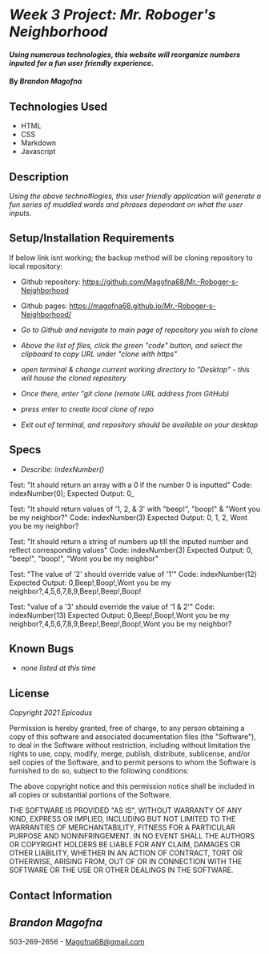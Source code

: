 # _Week 3 Project: Mr. Roboger's Neighborhood_

#### _Using numerous technologies, this website will reorganize numbers inputed for a fun user friendly experience._

#### By _**Brandon Magofna**_

## Technologies Used

* HTML
* CSS
* Markdown
* Javascript

## Description

_Using the above techno#logies, this user friendly application will generate a fun series of muddled words and phrases dependant on what the user inputs._

## Setup/Installation Requirements

If below link isnt working; the backup method will be cloning repository to local repository:

* Github repository: https://github.com/Magofna68/Mr.-Roboger-s-Neighborhood
* Github pages: https://magofna68.github.io/Mr.-Roboger-s-Neighborhood/

* _Go to Github and navigate to main page of repository you wish to clone_
* _Above the list of files, click the green "code" button, and select the clipboard to copy URL under "clone with https"_
* _open terminal & change current working directory to "Desktop" - this will house the cloned repository_
* _Once there, enter "git clone (remote URL address from GitHub)_
* _press enter to create local clone of repo_
* _Exit out of terminal, and repository should be available on your desktop_ 

## Specs

* _Describe: indexNumber()_

Test: "It should return an array with a 0 if the number 0 is inputted"
Code: indexNumber(0);
Expected Output: 0_

Test: "It should return values of '1, 2, & 3' with "beep!", "boop!" & "Wont you be my neighbor?"
Code: 
indexNumber(3)
Expected Output: 0, 1, 2, Wont you be my neighbor?

Test: "It should return a string of numbers up till the inputed number and reflect corresponding values"
Code:
indexNumber(3)
Expected Output: 0, "beep!", "boop!", "Wont you be my neighbor"

Test: "The value of '2' should override value of '1'" 
Code: indexNumber(12)
Expected Output:
0,Beep!,Boop!,Wont you be my neighbor?,4,5,6,7,8,9,Beep!,Beep!,Boop!

Test: "value of a '3' should override the value of '1 & 2'"
Code:
indexNumber(13)
Expected Output: 
0,Beep!,Boop!,Wont you be my neighbor?,4,5,6,7,8,9,Beep!,Beep!,Boop!,Wont you be my neighbor?



## Known Bugs

* _none listed at this time_


## License

_Copyright 2021 Epicodus_

Permission is hereby granted, free of charge, to any person obtaining a copy of this software and associated documentation files (the "Software"), to deal in the Software without restriction, including without limitation the rights to use, copy, modify, merge, publish, distribute, sublicense, and/or sell copies of the Software, and to permit persons to whom the Software is furnished to do so, subject to the following conditions:

The above copyright notice and this permission notice shall be included in all copies or substantial portions of the Software.

THE SOFTWARE IS PROVIDED "AS IS", WITHOUT WARRANTY OF ANY KIND, EXPRESS OR IMPLIED, INCLUDING BUT NOT LIMITED TO THE WARRANTIES OF MERCHANTABILITY, FITNESS FOR A PARTICULAR PURPOSE AND NONINFRINGEMENT. IN NO EVENT SHALL THE AUTHORS OR COPYRIGHT HOLDERS BE LIABLE FOR ANY CLAIM, DAMAGES OR OTHER LIABILITY, WHETHER IN AN ACTION OF CONTRACT, TORT OR OTHERWISE, ARISING FROM, OUT OF OR IN CONNECTION WITH THE SOFTWARE OR THE USE OR OTHER DEALINGS IN THE SOFTWARE.

## Contact Information

## _Brandon Magofna_ 
503-269-2656  -  Magofna68@gmail.com